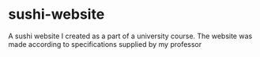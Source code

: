 # sushi-website
A sushi website I created as a part of a university course. The website was made according to specifications supplied by my professor
